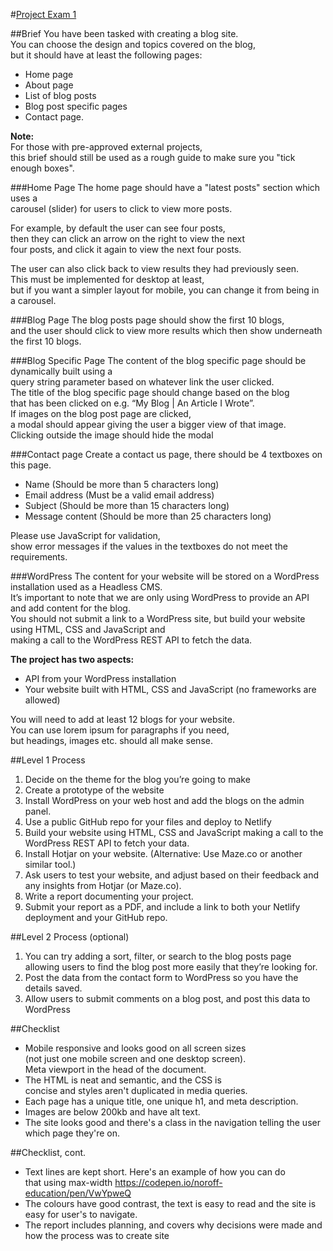 #[Project Exam 1](https://cdn.discordapp.com/attachments/872021496938254376/968442625642352690/README.pdf)

##Brief
You have been tasked with creating a blog site. <br> 
You can choose the design and topics covered on the blog, <br>
but it should have at least the following pages:
* Home page
* About page 
* List of blog posts
* Blog post specific pages
* Contact page. <br>

**Note:** <br>
For those with pre-approved external projects, <br>
this brief should still be used as a rough guide to make sure you "tick enough boxes".


###Home Page
The home page should have a "latest posts" section which uses a <br>
carousel (slider) for users to click to view more posts. <br>

For example, by default the user can see four posts, <br>
then they can click an arrow on the right to view the next <br>
four posts, and click it again to view the next four posts. <br>

The user can also click back to view results they had previously seen. <br>
This must be implemented for desktop at least, <br>
but if you want a simpler layout for mobile, you can change it from being in a carousel.


###Blog Page
The blog posts page should show the first 10 blogs, <br>
and the user should click to view more
results which then show underneath the first 10 blogs.

###Blog Specific Page
The content of the blog specific page should be dynamically built using a <br>
query string parameter based on whatever link the user clicked. <br>
The title of the blog specific page should change based on the blog <br>
that has been clicked on e.g. “My Blog | An Article I Wrote”. <br>
If images on the blog post page are clicked, <br>
a modal should appear giving the user a bigger view of that image. <br>
Clicking outside the image should hide the modal

###Contact page
Create a contact us page, there should be 4 textboxes on this page. <br>
* Name (Should be more than 5 characters long)
* Email address (Must be a valid email address)
* Subject (Should be more than 15 characters long)
* Message content (Should be more than 25 characters long)

Please use JavaScript for validation, <br>
show error messages if the values in the textboxes do not meet the requirements.

###WordPress
The content for your website will be stored on a WordPress installation used as a Headless CMS. <br>
Itʼs important to note that we are only using WordPress to provide an API and add content for the blog. <br>
You should not submit a link to a WordPress site, but build your website using HTML, CSS and JavaScript and <br>
making a call to the WordPress REST API to fetch the data.

**The project has two aspects:** <br>
* API from your WordPress installation
* Your website built with HTML, CSS and JavaScript (no frameworks are allowed)

You will need to add at least 12 blogs for your website. <br>
You can use lorem ipsum for paragraphs if you need, <br>
but headings, images etc. should all make sense.

##Level 1 Process
1. Decide on the theme for the blog youʼre going to make
2. Create a prototype of the website
3. Install WordPress on your web host and add the blogs on the admin panel.
4. Use a public GitHub repo for your files and deploy to Netlify
5. Build your website using HTML, CSS and JavaScript making a call to the WordPress
REST API to fetch your data.
6. Install Hotjar on your website. (Alternative: Use Maze.co or another similar tool.)
7. Ask users to test your website, and adjust based on their feedback and any insights
from Hotjar (or Maze.co).
8. Write a report documenting your project.
9. Submit your report as a PDF, and include a link to both your Netlify deployment and
your GitHub repo.

##Level 2 Process (optional)
1. You can try adding a sort, filter, or search to the blog posts page allowing users to find
the blog post more easily that theyʼre looking for.
2. Post the data from the contact form to WordPress so you have the details saved.
3. Allow users to submit comments on a blog post, and post this data to WordPress

##Checklist
* Mobile responsive and looks good on all screen sizes <br>
(not just one mobile screen and one desktop screen). <br>
Meta viewport in the head of the document.
* The HTML is neat and semantic, and the CSS is <br>
concise and styles aren't duplicated in media queries.
* Each page has a unique title, one unique h1, and meta description.
* Images are below 200kb and have alt text.
* The site looks good and there's a class in the navigation telling the user which page they're on.

##Checklist, cont.
* Text lines are kept short. Here's an example of how you can do <br> 
that using max-width https://codepen.io/noroff-education/pen/VwYpweQ
* The colours have good contrast, the text is easy to read and the site is easy for user's
to navigate.
* The report includes planning, and covers why decisions were made and how the
process was to create site

